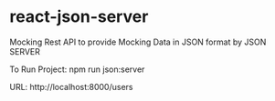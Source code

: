 # react-json-server
Mocking Rest API to provide Mocking Data in JSON format by JSON SERVER

To Run Project: npm run json:server

URL: http://localhost:8000/users
